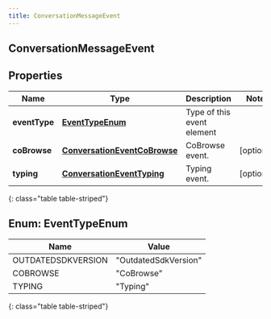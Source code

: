 ```yaml
---
title: ConversationMessageEvent
---
```

## ConversationMessageEvent


## Properties

| Name | Type | Description | Notes |
| ------------ | ------------- | ------------- | ------------- |
| **eventType** | [**EventTypeEnum**](#EventTypeEnum)<!----> | Type of this event element |  |
| **coBrowse** | <!----><!---->[**ConversationEventCoBrowse**](ConversationEventCoBrowse.html)<!----> | CoBrowse event. |  [optional] |
| **typing** | <!----><!---->[**ConversationEventTyping**](ConversationEventTyping.html)<!----> | Typing event. |  [optional] |
{: class="table table-striped"}


<a name="EventTypeEnum"></a>

## Enum: EventTypeEnum

| Name | Value |
| ---- | ----- |
| OUTDATEDSDKVERSION | &quot;OutdatedSdkVersion&quot; |
| COBROWSE | &quot;CoBrowse&quot; |
| TYPING | &quot;Typing&quot; |
{: class="table table-striped"}



